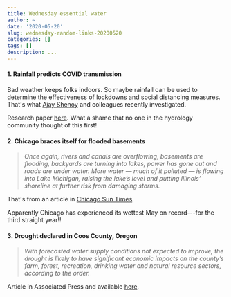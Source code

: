 ```yaml
---
title: Wednesday essential water
author: ~
date: '2020-05-20'
slug: wednesday-random-links-20200520
categories: []
tags: []
description: ...
---
```


#### 1. Rainfall predicts COVID transmission
Bad weather keeps folks indoors. So maybe rainfall can be used to determine the effectiveness of lockdowns and social distancing measures. That's what [Ajay Shenoy](https://twitter.com/AjaycencyMatrix/status/1262395929862209537) and colleagues recently investigated.

Research paper [here](https://people.ucsc.edu/~azshenoy/files/covid_permlink.pdf). What a shame that no one in the hydrology community thought of this first!

#### 2. Chicago braces itself for flooded basements

> *Once again, rivers and canals are overflowing, basements are flooding, backyards are turning into lakes, power has gone out and roads are under water. More water — much of it polluted — is flowing into Lake Michigan, raising the lake’s level and putting Illinois’ shoreline at further risk from damaging storms.*

That's from an article in [Chicago Sun Times](https://chicago.suntimes.com/2020/5/19/21263881/flooding-chicago-mwrd-may-rainwater-record-suntimes-editorial).

Apparently Chicago has experienced its wettest May on record---for the third straight year!!

#### 3. Drought declared in Coos County, Oregon

> *With forecasted water supply conditions not expected to improve, the drought is likely to have significant economic impacts on the county’s farm, forest, recreation, drinking water and natural resource sectors, according to the order.*

Article in Associated Press and available [here](https://www.seattletimes.com/seattle-news/northwest/gov-declares-drought-emergency-in-oregons-coos-county/).
